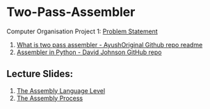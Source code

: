 # Two-Pass-Assembler
Computer Organisation Project 1: [Problem Statement](https://drive.google.com/file/d/1Nk27bWucDA3GjHa-ctjzw_sy3Gpo2gLi/view)

1. [What is two pass assembler - AyushOriginal Github repo readme](https://github.com/ayushoriginal/Two-pass-Assembler)
2. [Assembler in Python - David Johnson GitHub repo](https://github.com/dmjio/Assembler.py/blob/master/Assembler.py)

## Lecture Slides:
1. [The Assembly Language Level](https://drive.google.com/file/d/1VY4L8w2w9N_DBvwpF7Sk6Lt7lCgoLvfM/view)
2. [The Assembly Process](https://drive.google.com/file/d/1q6BmgxjwqpT0s-BL8oym3uBhGwxyoaiu/view)
